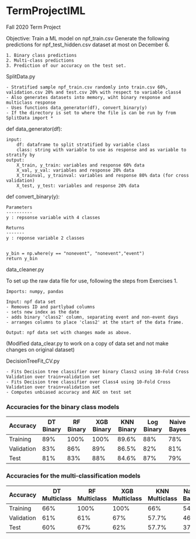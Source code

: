 # TermProjectIML
 Fall 2020 Term Project
 
 Objective:
 Train a ML model on npf_train.csv
 Generate the following predictions for npf_test_hidden.csv dataset at most on December 6. 
 
  	1. Binary class predictions
	2. Multi-class predictions
	3. Prediction of our accuracy on the test set.


SplitData.py

	- Stratified sample npf_train.csv randomly into train.csv 60%, validation.csv 20% and test.csv 20% with respect to variable class4
	- Also generates datasets into memory, wiht binary response and multiclass response 
	- Uses functions data_generator(df), convert_binary(y)
	- If the directory is set to where the file is can be run by from SplitData import * 

	
def data_generator(df):
   
    input:
        df: dataframe to split stratified by variable class
        class: string with variable to use as response and as variable to stratify by
    output:
        X_train, y_train: variables and response 60% data 
        X_val, y_val: variables and response 20% data 
        X_trainval, y_trainval: variables and response 80% data (for cross validation)
        X_test, y_test: variables and response 20% data 
    

def convert_binary(y):
    
    Parameters
    ----------
    y : repsonse variable with 4 classes

    Returns
    -------
    y : reponse variable 2 classes

    
    y_bin = np.where(y == "nonevent", "nonevent","event")
    return y_bin


data_cleaner.py 

To set up the raw data file for use, following the steps from Exercises 1. 

	Imports: numpy, pandas 

	Input: npf data set 
	- Removes ID and partlybad columns
	- sets new index as the date
	- adds binary 'class2' column, separating event and non-event days
	- arranges columns to place 'class2' at the start of the data frame. 

	Output: npf data set with changes made as above. 

(Modified data_clear.py to work on a copy of data set and not make changes on original dataset)

DecisionTreeFit_CV.py
	
	- Fits Decision tree classifier over binary Class2 using 10-Fold Cross Validation over train+validation set 
	- Fits Decision tree classifier over Class4 using 10-Fold Cross Validation over train+validation set 
	- Computes unbiased accuracy and AUC on test set
	
	
### Accuracies for the binary class models	
	
| Accuracy   | DT Binary  | RF Binary   | XGB Binary  | KNN Binary  | Log Binary  | Naive Bayes |
|------------|------------|-------------|-------------|-------------|-------------|-------------|
| Training   |        89% |        100% |        100% |       89.6% |        88%  |        78%  | 
| Validation |        83% |        86%  |        89%  |      86.5%  |        82%  |        81%  | 
| Test       |        81% |        83%  |        88%  |      84.6%  |        87%  |        79%  | 

### Accuracies for the multi-classification models

| Accuracy   | DT Multiclass | RF Multiclass | XGB Multiclass | KNN Multiclass | Naive Bayes |
|------------|---------------|---------------|----------------|----------------|-------------|
| Training   |        66%    |        100%   |        100%    |        66%     |        54%  | 
| Validation |        61%    |        61%    |        67%     |        57.7%   |        46%  | 
| Test       |        60%    |        67%    |        62%     |        57.7%   |        37%  | 
